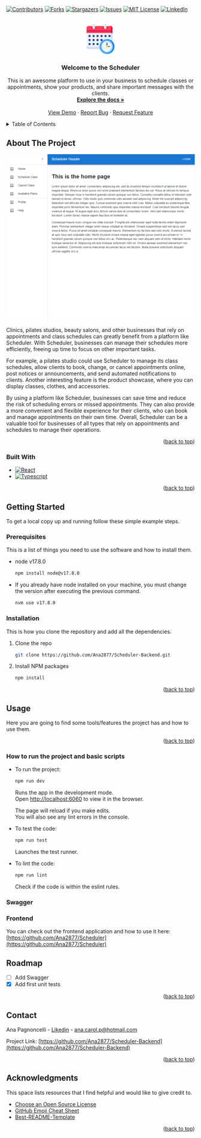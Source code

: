 <a name="readme-top"></a>

[![Contributors][contributors-shield]][contributors-url]
[![Forks][forks-shield]][forks-url]
[![Stargazers][stars-shield]][stars-url]
[![Issues][issues-shield]][issues-url]
[![MIT License][license-shield]][license-url]
[![LinkedIn][linkedin-shield]][linkedin-url]

<!-- PROJECT LOGO -->
<br />
<div align="center">
  <a href="https://github.com/othneildrew/Best-README-Template">
    <img src="public/readmeIcon.png" alt="Logo" width="80" height="80">
  </a>

  <h3 align="center">Welcome to the Scheduler</h3>

  <p align="center">
    This is an awesome platform to use in your business to schedule classes or appointments, show your products, and share important messages with the clients.
    <br />
    <a href="https://github.com/othneildrew/Best-README-Template"><strong>Explore the docs »</strong></a>
    <br />
    <br />
    <a href="https://github.com/othneildrew/Best-README-Template">View Demo</a>
    ·
    <a href="https://github.com/othneildrew/Best-README-Template/issues">Report Bug</a>
    ·
    <a href="https://github.com/othneildrew/Best-README-Template/issues">Request Feature</a>
  </p>
</div>

<!-- TABLE OF CONTENTS -->
<details>
  <summary>Table of Contents</summary>
  <ol>
    <li>
      <a href="#about-the-project">About The Project</a>
      <ul>
        <li><a href="#built-with">Built With</a></li>
      </ul>
    </li>
    <li>
      <a href="#getting-started">Getting Started</a>
      <ul>
        <li><a href="#prerequisites">Prerequisites</a></li>
        <li><a href="#installation">Installation</a></li>
      </ul>
    </li>
    <li>      
        <a href="#usage">Usage</a>
        <ul>
            <li><a href="#how-to-run-the-project-and-basic-scripts">How to run the project and basic scripts</a></li>
            <li><a href="#swagger">Swagger</a></li>
            <li><a href="#frontend">Frontend</a></li>
        </ul>
    </li>
    <li><a href="#roadmap">Roadmap</a></li>
    <li><a href="#contact">Contact</a></li>
    <li><a href="#acknowledgments">Acknowledgments</a></li>
  </ol>
</details>

<!-- ABOUT THE PROJECT -->

## About The Project

[![Product Name Screen Shot][product-screenshot]](https://example.com)

Clinics, pilates studios, beauty salons, and other businesses that rely on appointments and class schedules can greatly benefit from a platform like Scheduler. With Scheduler, businesses can manage their schedules more efficiently, freeing up time to focus on other important tasks.

For example, a pilates studio could use Scheduler to manage its class schedules, allow clients to book, change, or cancel appointments online, post notices or announcements, and send automated notifications to clients. Another interesting feature is the product showcase, where you can display classes, clothes, and accessories.

By using a platform like Scheduler, businesses can save time and reduce the risk of scheduling errors or missed appointments. They can also provide a more convenient and flexible experience for their clients, who can book and manage appointments on their own time. Overall, Scheduler can be a valuable tool for businesses of all types that rely on appointments and schedules to manage their operations.


<p align="right">(<a href="#readme-top">back to top</a>)</p>

### Built With

- [![React][React.js]][React-url]
- [![Typescript][Typescript]][Typescript-url]

<p align="right">(<a href="#readme-top">back to top</a>)</p>

<!-- GETTING STARTED -->

## Getting Started

To get a local copy up and running follow these simple example steps.

### Prerequisites

This is a list of things you need to use the software and how to install them.

- node v17.8.0
  ```sh
  npm install node@v17.8.0
  ```
- If you already have node installed on your machine, you must change the version after executing the previous command.
  ```sh
  nvm use v17.8.0
  ```

### Installation

This is how you clone the repository and add all the dependencies.

1. Clone the repo
   ```sh
   git clone https://github.com/Ana2877/Scheduler-Backend.git
   ```
2. Install NPM packages
   ```sh
   npm install
   ```

<p align="right">(<a href="#readme-top">back to top</a>)</p>

<!-- USAGE EXAMPLES -->

## Usage

Here you are going to find some tools/features the project has and how to use them.

<p align="right">(<a href="#readme-top">back to top</a>)</p>

### How to run the project and basic scripts

- To run the project:
    ```sh
    npm run dev 
    ```

    Runs the app in the development mode.\
    Open [http://localhost:6060](http://localhost:6060) to view it in the browser.

    The page will reload if you make edits.\
    You will also see any lint errors in the console.

- To test the code:
    ```sh
    npm run test
    ```
    Launches the test runner.

- To lint the code:
    ```sh
    npm run lint
    ```
    Check if the code is within the eslint rules.

### Swagger

### Frontend

You can check out the frontend application and how to use it here: [https://github.com/Ana2877/Scheduler](https://github.com/Ana2877/Scheduler)

<!-- ROADMAP -->

## Roadmap

- [ ] Add Swagger
- [x] Add first unit tests

<p align="right">(<a href="#readme-top">back to top</a>)</p>

<!-- CONTACT -->

## Contact

Ana Pagnoncelli - [Likedin](https://www.linkedin.com/in/ana-carolina-pagnoncelli/) - ana.carol.p@hotmail.com

Project Link: [https://github.com/Ana2877/Scheduler-Backend](https://github.com/Ana2877/Scheduler-Backend)

<p align="right">(<a href="#readme-top">back to top</a>)</p>

<!-- ACKNOWLEDGMENTS -->

## Acknowledgments

This space lists resources that I find helpful and would like to give credit to. 

- [Choose an Open Source License](https://choosealicense.com)
- [GitHub Emoji Cheat Sheet](https://www.webpagefx.com/tools/emoji-cheat-sheet)
- [Best-README-Template](https://github.com/othneildrew/Best-README-Template)

<p align="right">(<a href="#readme-top">back to top</a>)</p>

<!-- MARKDOWN LINKS & IMAGES -->
<!-- https://www.markdownguide.org/basic-syntax/#reference-style-links -->

[contributors-shield]: https://img.shields.io/github/contributors/othneildrew/Best-README-Template.svg?style=for-the-badge
[contributors-url]: https://github.com/Ana2877/Scheduler/graphs/contributors
[forks-shield]: https://img.shields.io/github/forks/othneildrew/Best-README-Template.svg?style=for-the-badge
[forks-url]: https://github.com/Ana2877/Scheduler/network/members
[stars-shield]: https://img.shields.io/github/stars/othneildrew/Best-README-Template.svg?style=for-the-badge
[stars-url]: https://github.com/Ana2877/Scheduler/stargazers
[issues-shield]: https://img.shields.io/github/issues/othneildrew/Best-README-Template.svg?style=for-the-badge
[issues-url]: https://github.com/Ana2877/Scheduler/issues
[license-shield]: https://img.shields.io/github/license/othneildrew/Best-README-Template.svg?style=for-the-badge
[license-url]: https://github.com/othneildrew/Best-README-Template/blob/master/LICENSE.txt
[linkedin-shield]: https://img.shields.io/badge/-LinkedIn-black.svg?style=for-the-badge&logo=linkedin&colorB=555
[linkedin-url]: https://linkedin.com/in/othneildrew
[product-screenshot]: public/AppImage.png
[React.js]: https://img.shields.io/badge/React-20232A?style=for-the-badge&logo=react&logoColor=61DAFB
[React-url]: https://reactjs.org/
[Typescript-url]: https://www.typescriptlang.org/pt/
[Typescript]: https://badgen.net/badge/-/TypeScript/blue?icon=typescript&label
